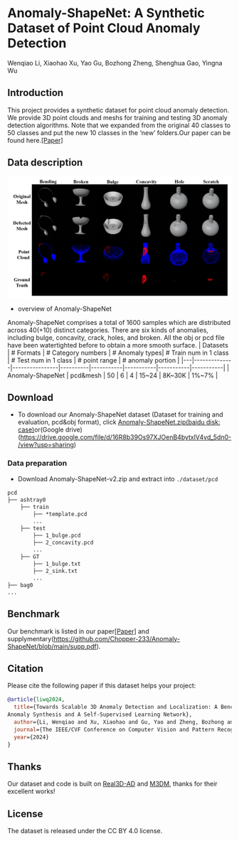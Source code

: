 # Anomaly-ShapeNet: A Synthetic Dataset of Point Cloud Anomaly Detection

Wenqiao Li, Xiaohao Xu, Yao Gu, Bozhong Zheng, Shenghua Gao, Yingna Wu

## Introduction
This project provides a synthetic dataset for point cloud anomaly detection. We provide 3D point clouds and meshs for training and testing 3D anomaly detection algorithms.
Note that we expanded from the original 40 classes to 50 classes and put the new 10 classes in the ‘new’ folders.Our paper can be found here.[[Paper]](https://arxiv.org/abs/2311.14897)


## Data description

<img src="./examples.png" width=900 alt="Dataset" align=center>

+ overview of Anomaly-ShapeNet

Anomaly-ShapeNet comprises a total of 1600 samples which are distributed across 40(+10) distinct categories. There are six kinds of anomalies, including bulge, concavity, crack, holes, and broken. All the obj or pcd file have been watertighted before to obtain a more smooth surface.
| Datasets | # Formats | # Category numbers  | # Anomaly types| # Train num in 1 class |  # Test num in 1 class |  # point range | # anomaly portion | 
|---|--------------|----------------|----------|-----------|-----------|-----------|-----------|
| Anomaly-ShapeNet | pcd&mesh | 50 | 6 | 4 |  15~24 | 8K~30K | 1%~7% |


## Download

+ To download our Anomaly-ShapeNet dataset (Dataset for training and evaluation, pcd&obj format), click [Anomaly-ShapeNet.zip(baidu disk: case)](https://pan.baidu.com/s/1Nm50WIU_jx5viozwe59HsQ?pwd=case)or(Google drive)(https://drive.google.com/file/d/16R8b39Os97XJOenB4bytxlV4vd_5dn0-/view?usp=sharing)



### Data preparation
- Download Anomaly-ShapeNet-v2.zip and extract into `./dataset/pcd`
```
pcd
├── ashtray0
    ├── train
        ├── *template.pcd
        ...
    ├── test
        ├── 1_bulge.pcd
        ├── 2_concavity.pcd
        ...
    ├── GT
        ├── 1_bulge.txt
        ├── 2_sink.txt
        ... 
├── bag0
...
```
## Benchmark
Our benchmark is listed in our paper[[Paper]](https://arxiv.org/abs/2311.14897) and supplymentary(https://github.com/Chopper-233/Anomaly-ShapeNet/blob/main/supp.pdf).
## Citation
Please cite the following paper if this dataset helps your project:

```bibtex
@article{liwq2024,
  title={Towards Scalable 3D Anomaly Detection and Localization: A Benchmark via 3D
Anomaly Synthesis and A Self-Supervised Learning Network},
  author={Li, Wenqiao and Xu, Xiaohao and Gu, Yao and Zheng, Bozhong and Gao, Shenghua and Wu, Yingna},
  journal={The IEEE/CVF Conference on Computer Vision and Pattern Recognition},
  year={2024}
}
```
## Thanks

Our dataset and code is built on [Real3D-AD](https://github.com/eliahuhorwitz/3D-ADS) and [M3DM](https://github.com/nomewang/M3DM), thanks for their excellent works!

## License
The dataset is released under the CC BY 4.0 license.
